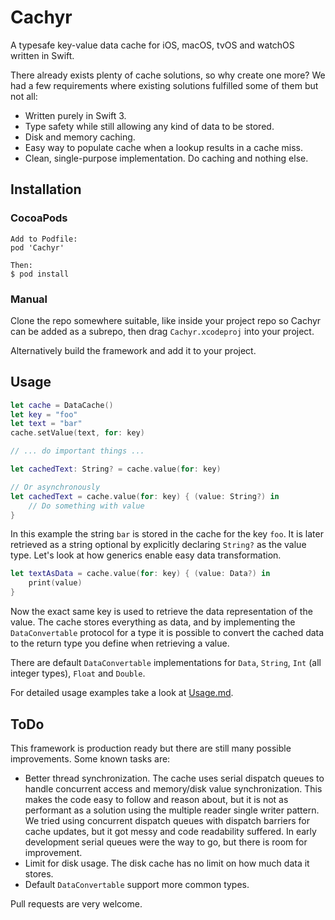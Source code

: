 # Cachyr

A typesafe key-value data cache for iOS, macOS, tvOS and watchOS written in Swift.

There already exists plenty of cache solutions, so why create one more? We had a few requirements where existing solutions fulfilled some of them but not all:

- Written purely in Swift 3.
- Type safety while still allowing any kind of data to be stored.
- Disk and memory caching.
- Easy way to populate cache when a lookup results in a cache miss.
- Clean, single-purpose implementation. Do caching and nothing else.


## Installation

### CocoaPods

```
Add to Podfile:
pod 'Cachyr'

Then:
$ pod install
```

### Manual

Clone the repo somewhere suitable, like inside your project repo so Cachyr can be added as a subrepo, then drag `Cachyr.xcodeproj` into your project.

Alternatively build the framework and add it to your project.


## Usage

```swift
let cache = DataCache()
let key = "foo"
let text = "bar"
cache.setValue(text, for: key)

// ... do important things ...

let cachedText: String? = cache.value(for: key)

// Or asynchronously
let cachedText = cache.value(for: key) { (value: String?) in
    // Do something with value
}
```

In this example the string `bar` is stored in the cache for the key `foo`. It is later retrieved as a string optional by explicitly declaring `String?` as the value type. Let's look at how generics enable easy data transformation.

```swift
let textAsData = cache.value(for: key) { (value: Data?) in
    print(value)
}
```

Now the exact same key is used to retrieve the data representation of the value. The cache stores everything as data, and by implementing the `DataConvertable` protocol for a type it is possible to convert the cached data to the return type you define when retrieving a value.

There are default `DataConvertable` implementations for `Data`, `String`, `Int` (all integer types), `Float` and `Double`.

For detailed usage examples take a look at [Usage.md](./Docs/Usage.md).

## ToDo

This framework is production ready but there are still many possible improvements. Some known tasks are:

- Better thread synchronization. The cache uses serial dispatch queues to handle concurrent access and memory/disk value synchronization. This makes the code easy to follow and reason about, but it is not as performant as a solution using the multiple reader single writer pattern. We tried using concurrent dispatch queues with dispatch barriers for cache updates, but it got messy and code readability suffered. In early development serial queues were the way to go, but there is room for improvement.
- Limit for disk usage. The disk cache has no limit on how much data it stores.
- Default `DataConvertable` support more common types.

Pull requests are very welcome.
